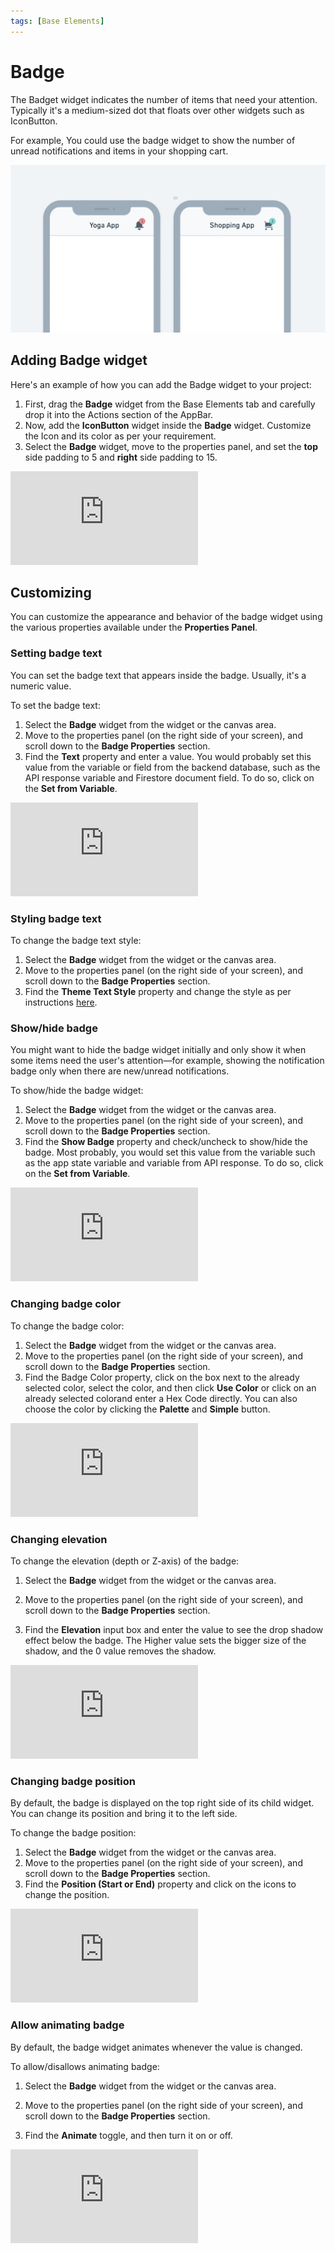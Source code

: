```yaml
---
tags: [Base Elements]
---
```


# Badge

The Badget widget indicates the number of items that need your attention. Typically it's a medium-sized dot that floats over other widgets such as IconButton.

For example, You could use the badge widget to show the number of unread notifications and items in your shopping cart.

![img_3.png](img_3.png)

## Adding Badge widget

Here's an example of how you can add the Badge widget to your project:

1. First, drag the **Badge** widget from the Base Elements tab and carefully drop it into the 
Actions section of the AppBar.
2. Now, add the **IconButton** widget inside the **Badge** widget. Customize the Icon and its color as per your requirement.
3. Select the **Badge** widget, move to the properties panel, and set the **top** side padding to 5 and **right** side padding to 15.


<div style={{
    position: 'relative',
    paddingBottom: 'calc(56.67989417989418% + 41px)', // Keeps the aspect ratio and additional padding
    height: 0,
    width: '100%'
}}>
    <iframe 
        src="https://demo.arcade.software/5cTUQAbE32UQzrdnFwtO?embed&show_copy_link=true"
        title=""
        style={{
            position: 'absolute',
            top: 0,
            left: 0,
            width: '100%',
            height: '100%',
            colorScheme: 'light'
        }}
        frameborder="0"
        loading="lazy"
        webkitAllowFullScreen
        mozAllowFullScreen
        allowFullScreen
        allow="clipboard-write">
    </iframe>
</div>

<p></p>

## Customizing

You can customize the appearance and behavior of the badge widget using the various properties 
available under the **Properties Panel**.

### Setting badge text

You can set the badge text that appears inside the badge. Usually, it's a numeric value.

To set the badge text:

1. Select the **Badge** widget from the widget or the canvas area.
2. Move to the properties panel (on the right side of your screen), and scroll down to the **Badge Properties** section.
3. Find the **Text** property and enter a value. You would probably set this value from the variable or field from the backend database, such as the API response variable and Firestore document field. To do so, click on the **Set from Variable**.

<p></p>

<div style={{
    position: 'relative',
    paddingBottom: 'calc(56.67989417989418% + 41px)', // Keeps the aspect ratio and additional padding
    height: 0,
    width: '100%'
}}>
    <iframe 
        src="https://demo.arcade.software/TJTALzWwwYWwj7vCTMmJ?embed&show_copy_link=true"
        title=""
        style={{
            position: 'absolute',
            top: 0,
            left: 0,
            width: '100%',
            height: '100%',
            colorScheme: 'light'
        }}
        frameborder="0"
        loading="lazy"
        webkitAllowFullScreen
        mozAllowFullScreen
        allowFullScreen
        allow="clipboard-write">
    </iframe>
</div>

<p></p>

### Styling badge text

To change the badge text style:

1. Select the **Badge** widget from the widget or the canvas area.
2. Move to the properties panel (on the right side of your screen), and scroll down to the **Badge Properties** section.
3. Find the **Theme Text Style** property and change the style as per instructions 
[here](../../widgets/basic-widgets/text.md).

### Show/hide badge

You might want to hide the badge widget initially and only show it when some items need the user's attention—for example, showing the notification badge only when there are new/unread notifications.

To show/hide the badge widget:

1. Select the **Badge** widget from the widget or the canvas area.
2. Move to the properties panel (on the right side of your screen), and scroll down to the **Badge Properties** section.
3. Find the **Show Badge** property and check/uncheck to show/hide the badge. Most probably, you would set this value from the variable such as the app state variable and variable from API response. To do so, click on the **Set from Variable**.

<div style={{
    position: 'relative',
    paddingBottom: 'calc(56.67989417989418% + 41px)', // Keeps the aspect ratio and additional padding
    height: 0,
    width: '100%'
}}>
    <iframe 
        src="https://demo.arcade.software/Qi5uf3nPfZHwCoY7VA33?embed&show_copy_link=true"
        title=""
        style={{
            position: 'absolute',
            top: 0,
            left: 0,
            width: '100%',
            height: '100%',
            colorScheme: 'light'
        }}
        frameborder="0"
        loading="lazy"
        webkitAllowFullScreen
        mozAllowFullScreen
        allowFullScreen
        allow="clipboard-write">
    </iframe>
</div>

### Changing badge color

To change the badge color:

1. Select the **Badge** widget from the widget or the canvas area.
2. Move to the properties panel (on the right side of your screen), and scroll down to the **Badge Properties** section.
3. Find the Badge Color property, click on the box next to the already selected color, select the color, and then click **Use Color** or click on an already selected colorand enter a Hex Code directly. You can also choose the color by clicking the **Palette** and **Simple** button.

<div style={{
    position: 'relative',
    paddingBottom: 'calc(56.67989417989418% + 41px)', // Keeps the aspect ratio and additional padding
    height: 0,
    width: '100%'
}}>
    <iframe 
        src="https://demo.arcade.software/IwwmHUITgPBfFkK5VWI4?embed&show_copy_link=true"
        title=""
        style={{
            position: 'absolute',
            top: 0,
            left: 0,
            width: '100%',
            height: '100%',
            colorScheme: 'light'
        }}
        frameborder="0"
        loading="lazy"
        webkitAllowFullScreen
        mozAllowFullScreen
        allowFullScreen
        allow="clipboard-write">
    </iframe>
</div>

### Changing elevation

To change the elevation (depth or Z-axis) of the badge:

1. Select the **Badge** widget from the widget or the canvas area.

2. Move to the properties panel (on the right side of your screen), and scroll down to the **Badge Properties** section.
3. Find the **Elevation** input box and enter the value to see the drop shadow effect below the badge. The Higher value sets the bigger size of the shadow, and the 0 value removes the shadow.

<div style={{
    position: 'relative',
    paddingBottom: 'calc(56.67989417989418% + 41px)', // Keeps the aspect ratio and additional padding
    height: 0,
    width: '100%'
}}>
    <iframe 
        src="https://demo.arcade.software/0RTCxjg1LBR3W0TeErYK?embed&show_copy_link=true"
        title=""
        style={{
            position: 'absolute',
            top: 0,
            left: 0,
            width: '100%',
            height: '100%',
            colorScheme: 'light'
        }}
        frameborder="0"
        loading="lazy"
        webkitAllowFullScreen
        mozAllowFullScreen
        allowFullScreen
        allow="clipboard-write">
    </iframe>
</div>

### Changing badge position

By default, the badge is displayed on the top right side of its child widget. You can change its position and bring it to the left side.

To change the badge position:

1. Select the **Badge** widget from the widget or the canvas area.
2. Move to the properties panel (on the right side of your screen), and scroll down to the **Badge Properties** section.
3. Find the **Position (Start or End)** property and click on the icons to change the position.

<div style={{
    position: 'relative',
    paddingBottom: 'calc(56.67989417989418% + 41px)', // Keeps the aspect ratio and additional padding
    height: 0,
    width: '100%'
}}>
    <iframe 
        src="https://demo.arcade.software/oBTo3m1sHq4rYDWEnLW1?embed&show_copy_link=true"
        title=""
        style={{
            position: 'absolute',
            top: 0,
            left: 0,
            width: '100%',
            height: '100%',
            colorScheme: 'light'
        }}
        frameborder="0"
        loading="lazy"
        webkitAllowFullScreen
        mozAllowFullScreen
        allowFullScreen
        allow="clipboard-write">
    </iframe>
</div>

### Allow animating badge

By default, the badge widget animates whenever the value is changed.

To allow/disallows animating badge:

1. Select the **Badge** widget from the widget or the canvas area.

2. Move to the properties panel (on the right side of your screen), and scroll down to the **Badge Properties** section.
3. Find the **Animate** toggle, and then turn it on or off.

<div style={{
    position: 'relative',
    paddingBottom: 'calc(56.67989417989418% + 41px)', // Keeps the aspect ratio and additional padding
    height: 0,
    width: '100%'
}}>
    <iframe 
        src="https://demo.arcade.software/qRMyvLeZaqz9SnYBaZcE?embed&show_copy_link=true"
        title=""
        style={{
            position: 'absolute',
            top: 0,
            left: 0,
            width: '100%',
            height: '100%',
            colorScheme: 'light'
        }}
        frameborder="0"
        loading="lazy"
        webkitAllowFullScreen
        mozAllowFullScreen
        allowFullScreen
        allow="clipboard-write">
    </iframe>
</div>
